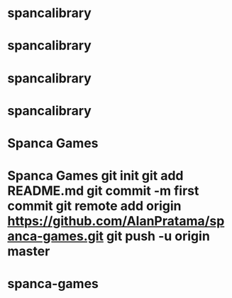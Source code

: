 # spancalibrary
# spancalibrary
# spancalibrary
# spancalibrary
# Spanca Games
# Spanca Games git init git add README.md git commit -m first commit git remote add origin https://github.com/AlanPratama/spanca-games.git git push -u origin master
# spanca-games
